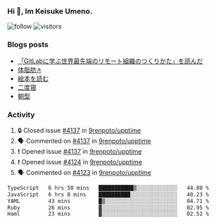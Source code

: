### Hi 👋, Im Keisuke Umeno.

<!--
**9renpoto/9renpoto** is a ✨ _special_ ✨ repository because its `README.md` (this file) appears on your GitHub profile.

Here are some ideas to get you started:

- 🔭 I’m currently working on ...
- 🌱 I’m currently learning ...
- 👯 I’m looking to collaborate on ...
- 🤔 I’m looking for help with ...
- 💬 Ask me about ...
- 📫 How to reach me: ...
- 😄 Pronouns: ...
- ⚡ Fun fact: ...
-->

![follow](https://img.shields.io/github/followers/9renpoto?label=Follow&style=social)
![visitors](https://komarev.com/ghpvc/?username=9renpoto&label=Profile%20views&color=0e75b6&style=flat)

### Blogs posts

<!-- BLOG-POST-LIST:START -->
- [「GitLabに学ぶ世界最先端のリモート組織のつくりかた」を読んだ](https://9renpoto.win/entry/2024/09/10/remote_organization)
- [体脂肪↗](https://9renpoto.win/entry/2024/08/12/gaining_fat)
- [絵本を読む](https://9renpoto.win/entry/2024/07/26/picture_book)
- [二度寝](https://9renpoto.win/entry/2024/07/18/going_back_to_sleep)
- [朝型](https://9renpoto.win/entry/2024/05/29/im-an-early)
<!-- BLOG-POST-LIST:END -->

### Activity

<!--START_SECTION:activity-->
1. 🔒 Closed issue [#4137](https://github.com/9renpoto/upptime/issues/4137) in [9renpoto/upptime](https://github.com/9renpoto/upptime)
2. 🗣 Commented on [#4137](https://github.com/9renpoto/upptime/issues/4137#issuecomment-2459752890) in [9renpoto/upptime](https://github.com/9renpoto/upptime)
3. ❗ Opened issue [#4137](https://github.com/9renpoto/upptime/issues/4137) in [9renpoto/upptime](https://github.com/9renpoto/upptime)
4. ❗ Opened issue [#4124](https://github.com/9renpoto/upptime/issues/4124) in [9renpoto/upptime](https://github.com/9renpoto/upptime)
5. 🗣 Commented on [#4123](https://github.com/9renpoto/upptime/issues/4123#issuecomment-2457709537) in [9renpoto/upptime](https://github.com/9renpoto/upptime)
<!--END_SECTION:activity-->

<!--START_SECTION:waka-->

```txt
TypeScript   6 hrs 50 mins   ███████████▒░░░░░░░░░░░░░   44.80 %
JavaScript   6 hrs 8 mins    ██████████░░░░░░░░░░░░░░░   40.23 %
YAML         43 mins         █▒░░░░░░░░░░░░░░░░░░░░░░░   04.71 %
Ruby         26 mins         ▓░░░░░░░░░░░░░░░░░░░░░░░░   02.95 %
Haml         23 mins         ▓░░░░░░░░░░░░░░░░░░░░░░░░   02.52 %
```

<!--END_SECTION:waka-->
